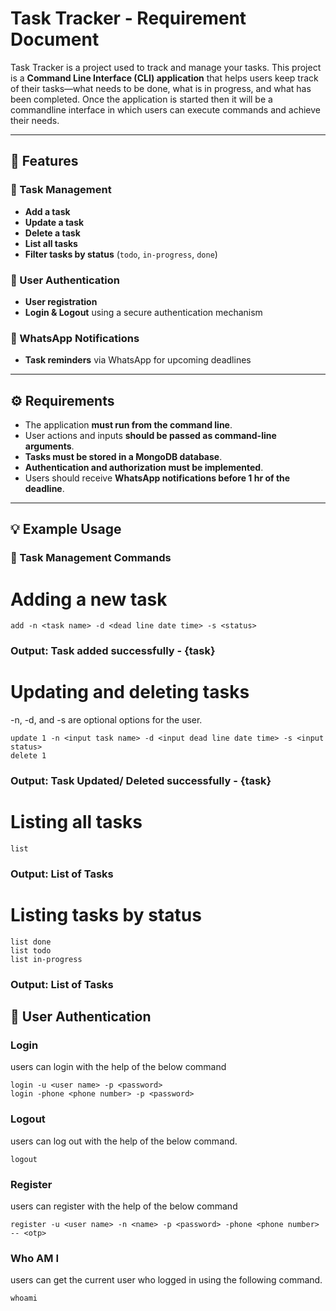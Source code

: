 # Task Tracker - Requirement Document 

Task Tracker is a project used to track and manage your tasks. This project is a **Command Line Interface (CLI) application** that helps users keep track of their tasks—what needs to be done, what is in progress, and what has been completed. Once the application is started then it will be a commandline interface in which users can execute commands and achieve their needs.

---

## 📌 Features

### 📝 Task Management
- **Add a task**
- **Update a task**
- **Delete a task**
- **List all tasks**
- **Filter tasks by status** (`todo`, `in-progress`, `done`)  

### 🔐 User Authentication
- **User registration**
- **Login & Logout** using a secure authentication mechanism

### 🔔 WhatsApp Notifications
- **Task reminders** via WhatsApp for upcoming deadlines  

---

## ⚙️ Requirements

- The application **must run from the command line**.
- User actions and inputs **should be passed as command-line arguments**.
- **Tasks must be stored in a MongoDB database**.
- **Authentication and authorization must be implemented**.
- Users should receive **WhatsApp notifications before 1 hr of the deadline**.

---

## 💡 Example Usage

### 📌 Task Management Commands
# Adding a new task
```
add -n <task name> -d <dead line date time> -s <status>
```
### Output: Task added successfully - {task}

# Updating and deleting tasks
-n, -d, and -s are optional options for the user.
```
update 1 -n <input task name> -d <input dead line date time> -s <input status>
delete 1
```
### Output: Task Updated/ Deleted successfully - {task}

# Listing all tasks
```
list
```
### Output: List of Tasks

# Listing tasks by status
```
list done
list todo
list in-progress
```
### Output: List of Tasks

## 🔐 User Authentication
### Login
users can login with the help of the below command
```
login -u <user name> -p <password>
login -phone <phone number> -p <password>
```
### Logout
users can log out with the help of the below command.
```
logout
```
### Register
users can register with the help of the below command
```
register -u <user name> -n <name> -p <password> -phone <phone number>
-- <otp>
```
### Who AM I
users can get the current user who logged in using the following command.
```
whoami
```

